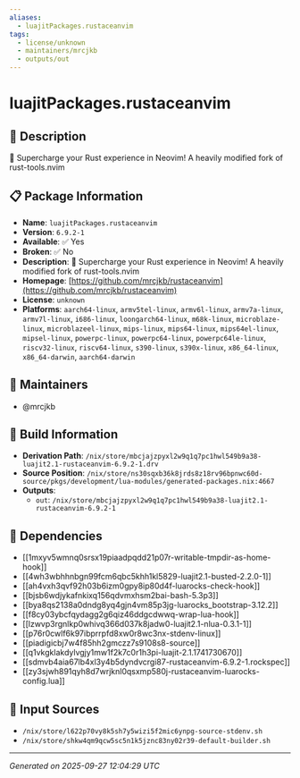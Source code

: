 ```yaml
---
aliases:
  - luajitPackages.rustaceanvim
tags:
  - license/unknown
  - maintainers/mrcjkb
  - outputs/out
---
```


# luajitPackages.rustaceanvim

## 📝 Description

🦀 Supercharge your Rust experience in Neovim! A heavily modified fork of rust-tools.nvim

## 📋 Package Information

- **Name**: `luajitPackages.rustaceanvim`
- **Version**: `6.9.2-1`
- **Available**: ✅ Yes
- **Broken**: ✅ No
- **Description**: 🦀 Supercharge your Rust experience in Neovim! A heavily modified fork of rust-tools.nvim
- **Homepage**: [https://github.com/mrcjkb/rustaceanvim](https://github.com/mrcjkb/rustaceanvim)
- **License**: `unknown`
- **Platforms**: `aarch64-linux`, `armv5tel-linux`, `armv6l-linux`, `armv7a-linux`, `armv7l-linux`, `i686-linux`, `loongarch64-linux`, `m68k-linux`, `microblaze-linux`, `microblazeel-linux`, `mips-linux`, `mips64-linux`, `mips64el-linux`, `mipsel-linux`, `powerpc-linux`, `powerpc64-linux`, `powerpc64le-linux`, `riscv32-linux`, `riscv64-linux`, `s390-linux`, `s390x-linux`, `x86_64-linux`, `x86_64-darwin`, `aarch64-darwin`
## 👥 Maintainers

- @mrcjkb


## 🔧 Build Information

- **Derivation Path**: `/nix/store/mbcjajzpyxl2w9q1q7pc1hwl549b9a38-luajit2.1-rustaceanvim-6.9.2-1.drv`
- **Source Position**: `/nix/store/ns30sqxb36k8jrds8z18rv96bpnwc60d-source/pkgs/development/lua-modules/generated-packages.nix:4667`
- **Outputs**:
  - `out`:  `/nix/store/mbcjajzpyxl2w9q1q7pc1hwl549b9a38-luajit2.1-rustaceanvim-6.9.2-1`

## 🔗 Dependencies

- [[1mxyv5wmnq0srsx19piaadpqdd21p07r-writable-tmpdir-as-home-hook]]
- [[4wh3wbhhnbgn99fcm6qbc5khh1kl5829-luajit2.1-busted-2.2.0-1]]
- [[ah4vxh3qvf92h03b6izm0gpy8ip80d4f-luarocks-check-hook]]
- [[bjsb6wdjykafnkixq156qdvmxhsm2bai-bash-5.3p3]]
- [[bya8qs2138a0dndg8yq4gjn4vm85p3jg-luarocks_bootstrap-3.12.2]]
- [[f8cy03ybcfqydagg2g6qiz46ddgcdwwq-wrap-lua-hook]]
- [[lzwvp3rgnlkp0whivq366d037k8jadw0-luajit2.1-nlua-0.3.1-1]]
- [[p76r0cwlf6k97ibprrpfd8xw0r8wc3nx-stdenv-linux]]
- [[piadigicbj7w4f85hh2gmczz7s9108s8-source]]
- [[q1vkgklakdylvgjy1mw1f2k7c0r1h3pi-luajit-2.1.1741730670]]
- [[sdmvb4aia67lb4xl3y4b5dyndvcrgi87-rustaceanvim-6.9.2-1.rockspec]]
- [[zy3sjwh891qyh8d7wrjknl0qsxmp580j-rustaceanvim-luarocks-config.lua]]

## 📁 Input Sources

- `/nix/store/l622p70vy8k5sh7y5wizi5f2mic6ynpg-source-stdenv.sh`
- `/nix/store/shkw4qm9qcw5sc5n1k5jznc83ny02r39-default-builder.sh`

---
*Generated on 2025-09-27 12:04:29 UTC*
